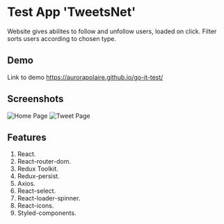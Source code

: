 # Test App 'TweetsNet'

Website gives abilites to follow and unfollow users, loaded on click.
Filter sorts users according to chosen type.

## Demo

Link to demo
https://aurorapolaire.github.io/go-it-test/

## Screenshots

![Home Page](https://i.ibb.co/0qyxHY6/tweetNet.png)
![Tweet Page](https://i.ibb.co/HPTMQcg/tweet-Net1.png)

## Features

1. React.
2. React-router-dom.
3. Redux Toolkit.
4. Redux-persist.
5. Axios.
6. React-select.
7. React-loader-spinner.
8. React-icons.
9. Styled-components.
